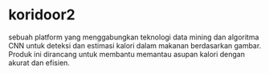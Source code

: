 # koridoor2
sebuah platform yang menggabungkan teknologi data mining dan algoritma CNN untuk deteksi dan estimasi kalori dalam makanan berdasarkan gambar. Produk ini dirancang untuk membantu memantau asupan kalori dengan akurat dan efisien.
